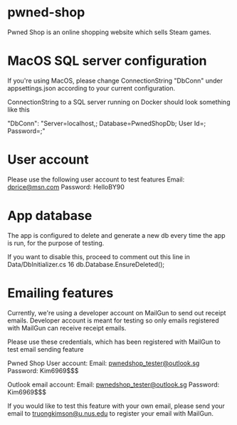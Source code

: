 # pwned-shop

Pwned Shop is an online shopping website which sells Steam games.

# MacOS SQL server configuration

If you're using MacOS, please change ConnectionString "DbConn" under appsettings.json
according to your current configuration.

ConnectionString to a SQL server running on Docker should look something like this

"DbConn": "Server=localhost,<port>; Database=PwnedShopDb; User Id=<your-user-id>; Password=<your-password>;"

# User account
Please use the following user account to test features
Email: dprice@msn.com
Password: HelloBY90

# App database
The app is configured to delete and generate a new db every time
the app is run, for the purpose of testing.

If you want to disable this, proceed to comment out this line in Data/DbInitializer.cs
16             db.Database.EnsureDeleted();

# Emailing features
Currently, we're using a developer account on MailGun to send out receipt emails.
Developer account is meant for testing so only emails registered with MailGun can
receive receipt emails.

Please use these credentials, which has been registered with MailGun to test email
sending feature

Pwned Shop User account:
Email: pwnedshop_tester@outlook.sg
Password: Kim6969$$$

Outlook email account:
Email: pwnedshop_tester@outlook.sg
Password: Kim6969$$$

If you would like to test this feature with your own email, please send your email
to truongkimson@u.nus.edu to register your email with MailGun.
